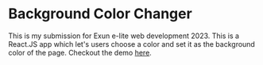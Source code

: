 # Background Color Changer

This is my submission for Exun e-lite web development 2023. This is a React.JS app which let's users choose a color and set it as the background color of the page.
Checkout the demo [here](https://background-changer-atharv.netlify.app).
